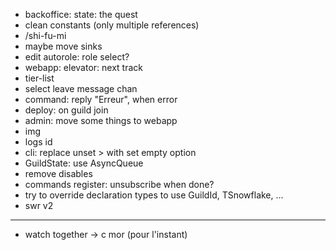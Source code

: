- backoffice: state: the quest
- clean constants (only multiple references)
- /shi-fu-mi
- maybe move sinks
- edit autorole: role select?
- webapp: elevator: next track
- tier-list
- select leave message chan
- command: reply "Erreur", when error
- deploy: on guild join
- admin: move some things to webapp
- img
- logs id
- cli: replace unset > with set empty option
- GuildState: use AsyncQueue
- remove disables
- commands register: unsubscribe when done?
- try to override declaration types to use GuildId, TSnowflake, ...
- swr v2

---

- watch together -> c mor (pour l'instant)
